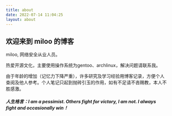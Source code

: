```yaml
---
title: about
date: 2022-07-14 11:04:25
layout: about
---
```


## 欢迎来到 miloo 的博客

miloo, 网络安全从业人员。

热爱开源文化，主要使用操作系统为gentoo、archlinux，解决问题请联系我。

由于年龄的增加（记忆力下降严重），许多研究及学习经验用博客记录，方便个人查阅及他人参考。个人笔记只起到抛砖引玉的作用，如有不足请不吝赐教，本人不胜感激。

##### 人生格言：I am a pessimist. Others fight for victory, I am not. I always fight and occasionally win！
